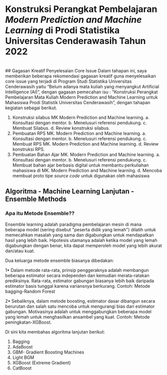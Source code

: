 # Konstruksi Perangkat Pembelajaran *Modern Prediction and Machine Learning* di Prodi Statistika Universitas Cenderawasih Tahun 2022
<br>
## Gagasan Kreatif Penyelesaian Core Issue
Dalam tahapan ini, saya memberikan beberapa rekomendasi gagasan kreatif guna menyelesaikan core issue yang terjadi di Program Studi Statistika Universitas Cenderawasih yaitu “Belum adanya mata kuliah yang menyangkut Artificial Intelligence (AI)”, dengan gagasan pemecahan isu : “Konstruksi Perangkat Pembelajaran Mata Kuliah Modern Prediction and Machine Learning untuk Mahasiswa Prodi Statistik Universitas Cenderawasih”, dengan tahapan kegiatan sebagai berikut.

1.	Konstruksi silabus MK Modern Prediction and Machine learning.
  a.	Konsultasi dengan mentor.
  b.	Menelusuri referensi pendukung.
  c.	Membuat Silabus.
  d.	Review konstruksi silabus.
2.	Pembuatan RPS MK. Modern Prediction and Machine learning.
  a.	Konsultasi dengan mentor.
  b.	Menelusuri referensi pendukung.
  c.	Membuat RPS MK. Modern Prediction and Machine learning.
  d.	Review konstruksi RPS.
3.	Pembuatan Bahan Ajar MK. Modern Prediction and Machine learning.
  a.	Konsultasi dengan mentor.
  b.	Menelusuri referensi pendukung.
  c.	Membuat bahan ajar berbasis digital untuk membantu perkuliahan mahasiswa di MK. Modern Prediction and Machine learning.
  d.  Mencoba membuat proto tipe *source code* untuk digunakan oleh mahasiswa

## Algoritma - Machine Learning Lanjutan - Ensemble Methods

### Apa itu Metode Ensemble??
Ensemble learning adalah paradigma pembelajaran mesin di mana beberapa model (sering disebut "peserta didik yang lemah") dilatih untuk memecahkan masalah yang sama dan digabungkan untuk mendapatkan hasil yang lebih baik. Hipotesis utamanya adalah ketika model yang lemah digabungkan dengan benar, kita dapat memperoleh model yang lebih akurat dan/atau kuat.

Dua keluarga metode ensemble biasanya dibedakan:

1• Dalam metode rata-rata, prinsip penggeraknya adalah membangun beberapa estimator secara independen dan kemudian merata-ratakan prediksinya. Rata-rata, estimator gabungan biasanya lebih baik daripada estimator basis tunggal karena variansnya berkurang. Contoh: Metode bagging-Random Forest

2• Sebaliknya, dalam metode boosting, estimator dasar dibangun secara berurutan dan salah satu mencoba untuk mengurangi bias dari estimator gabungan. Motivasinya adalah untuk menggabungkan beberapa model yang lemah untuk menghasilkan ansambel yang kuat. Contoh: Metode peningkatan-XGBoost.

Di sini kita membahas algoritma lanjutan berikut: 
1. Bagging
2. AdaBoost
3. GBM- Gradient Boosting Machines
4. Light BGM
5. XGBoost (Extreme Gradient)
6. CatBoost
